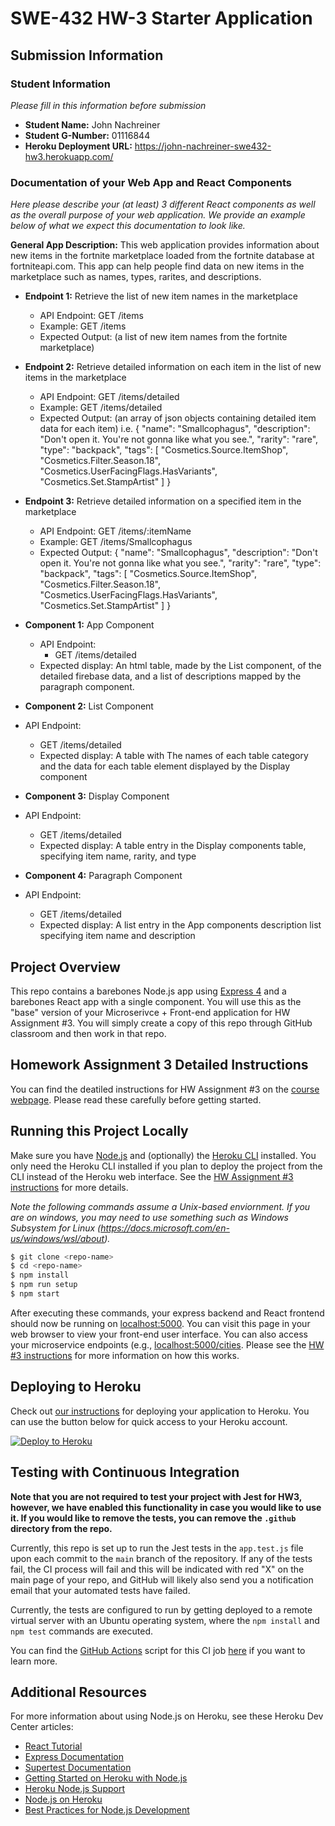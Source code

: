 # SWE-432 HW-3 Starter Application

## Submission Information

### Student Information

*Please fill in this information before submission*

* **Student Name:** John Nachreiner
* **Student G-Number:** 01116844
* **Heroku Deployment URL:** https://john-nachreiner-swe432-hw3.herokuapp.com/

### Documentation of your Web App and React Components

*Here please describe your (at least) 3 different React components as well as the overall purpose of your web application. We provide an example below of what we expect this documentation to look like.*

**General App Description:** This web application provides information about new items in the fortnite marketplace loaded from the fortnite database at fortniteapi.com. This app can help people find data on new items in the marketplace such as names, types, rarites, and descriptions.

* **Endpoint 1:** Retrieve the list of new item names in the marketplace
  * API Endpoint: GET /items
  * Example: GET /items
  * Expected Output: (a list of new item names from the fortnite marketplace)

* **Endpoint 2:** Retrieve detailed information on each item in the list of new items in the marketplace
  * API Endpoint: GET /items/detailed
  * Example: GET /items/detailed
  * Expected Output: (an array of json objects containing detailed item data for each item)
  i.e. {
    "name": "Smallcophagus",
    "description": "Don't open it. You're not gonna like what you see.",
    "rarity": "rare",
    "type": "backpack",
    "tags": [
        "Cosmetics.Source.ItemShop",
        "Cosmetics.Filter.Season.18",
        "Cosmetics.UserFacingFlags.HasVariants",
        "Cosmetics.Set.StampArtist"
    ]
  }

* **Endpoint 3:** Retrieve detailed information on a specified item in the marketplace
  * API Endpoint: GET /items/:itemName
  * Example: GET /items/Smallcophagus
  * Expected Output: 
  {
    "name": "Smallcophagus",
    "description": "Don't open it. You're not gonna like what you see.",
    "rarity": "rare",
    "type": "backpack",
    "tags": [
        "Cosmetics.Source.ItemShop",
        "Cosmetics.Filter.Season.18",
        "Cosmetics.UserFacingFlags.HasVariants",
        "Cosmetics.Set.StampArtist"
    ]
}

* **Component 1:** App Component
	* API Endpoint:
      * GET /items/detailed
  * Expected display: An html table, made by the List component, of the detailed firebase data, and a list of descriptions mapped by the paragraph component.

* **Component 2:** List Component
* API Endpoint:
    * GET /items/detailed
  * Expected display: A table with The names of each table category and the data for each table element displayed by the Display component

* **Component 3:** Display Component
* API Endpoint:
    * GET /items/detailed
  * Expected display: A table entry in the Display components table, specifying item name, rarity, and type

* **Component 4:** Paragraph Component
* API Endpoint:
    * GET /items/detailed
  * Expected display: A list entry in the App components description list specifying item name and description

## Project Overview

This repo contains a barebones Node.js app using [Express 4](http://expressjs.com/) and a barebones React app with a single component. You will use this as the "base" version of your Microserivce + Front-end application for HW Assignment #3. You will simply create a copy of this repo through GitHub classroom and then work in that repo. 

## Homework Assignment 3 Detailed Instructions

You can find the deatiled instructions for HW Assignment #3 on the [course webpage](https://cs.gmu.edu/~kpmoran/teaching/swe-432-f21/hw3). Please read these carefully before getting started.

## Running this Project Locally

Make sure you have [Node.js](http://nodejs.org/) and (optionally) the [Heroku CLI](https://cli.heroku.com/) installed. You only need the Heroku CLI installed if you plan to deploy the project from the CLI instead of the Heroku web interface. See the [HW Assignment #3 instructions](https://cs.gmu.edu/~kpmoran/teaching/swe-432-f21/hw3) for more details.

*Note the following commands assume a Unix-based enviornment. If you are on windows, you may need to use something such as Windows Subsystem for Linux (https://docs.microsoft.com/en-us/windows/wsl/about).*

```sh
$ git clone <repo-name>
$ cd <repo-name>
$ npm install
$ npm run setup
$ npm start
```

After executing these commands, your express backend and React frontend should now be running on [localhost:5000](http://localhost:5000/). You can visit this page in your web browser to view your front-end user interface. You can also access your microservice endpoints (e.g., [localhost:5000/cities](http://localhost:5000/cities). Please see the [HW #3 instructions](https://cs.gmu.edu/~kpmoran/teaching/swe-432-f21/hw3) for more information on how this works.

## Deploying to Heroku

Check out [our instructions](https://cs.gmu.edu/~kpmoran/teaching/swe-432-f21/hw3) for deploying your application to Heroku. You can use the button below for quick access to your Heroku account.

[![Deploy to Heroku](https://www.herokucdn.com/deploy/button.png)](https://heroku.com/deploy)

## Testing with Continuous Integration

**Note that you are not required to test your project with Jest for HW3, however, we have enabled this functionality in case you would like to use it. If you would like to remove the tests, you can remove the `.github` directory from the repo.**

Currently, this repo is set up to run the Jest tests in the `app.test.js` file upon each commit to the `main` branch of the repository. If any of the tests fail, the CI process will fail and this will be indicated with red "X" on the main page of your repo, and GitHub will likely also send you a notification email that your automated tests have failed.

Currently, the tests are configured to run by getting deployed to a remote virtual server with an Ubuntu operating system, where the `npm install` and `npm test` commands are executed.

You can find the [GitHub Actions](https://github.com/features/actions) script for this CI job [here](.github/workflows/ci.yml) if you want to learn more.

## Additional Resources

For more information about using Node.js on Heroku, see these Heroku Dev Center articles:

- [React Tutorial](https://reactjs.org/tutorial/tutorial.html)
- [Express Documentation](https://expressjs.com/en/5x/api.html)
- [Supertest Documentation](https://www.npmjs.com/package/supertest)
- [Getting Started on Heroku with Node.js](https://devcenter.heroku.com/articles/getting-started-with-nodejs)
- [Heroku Node.js Support](https://devcenter.heroku.com/articles/nodejs-support)
- [Node.js on Heroku](https://devcenter.heroku.com/categories/nodejs)
- [Best Practices for Node.js Development](https://devcenter.heroku.com/articles/node-best-practices)
